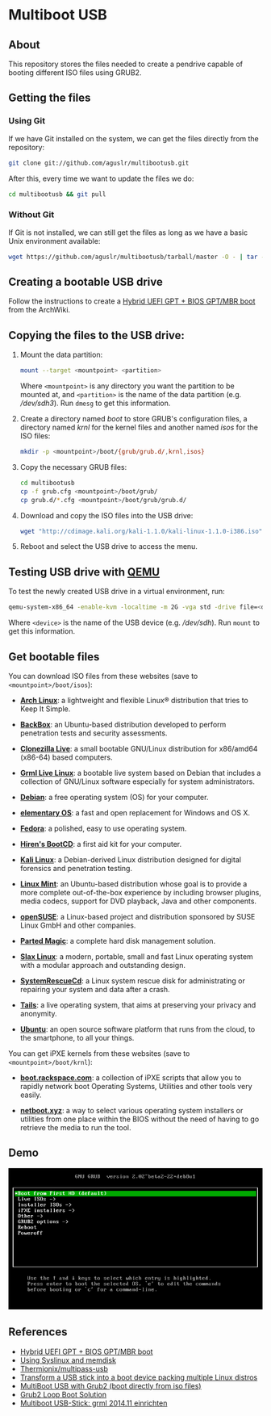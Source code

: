 # Multiboot USB

## About

This repository stores the files needed to create a pendrive capable of booting different ISO files using GRUB2.

## Getting the files

### Using Git

If we have Git installed on the system, we can get the files directly from the repository:

```sh
git clone git://github.com/aguslr/multibootusb.git
```

After this, every time we want to update the files we do:

```sh
cd multibootusb && git pull
```

### Without Git

If Git is not installed, we can still get the files as long as we have a basic Unix environment available:

```sh
wget https://github.com/aguslr/multibootusb/tarball/master -O - | tar -xzv --strip-components 1 --exclude={README.md,demo.gif}
```


## Creating a bootable USB drive

Follow the instructions to create a [Hybrid UEFI GPT + BIOS GPT/MBR boot][efi+bios] from the ArchWiki.


## Copying the files to the USB drive:

1. Mount the data partition:

    ```sh
    mount --target <mountpoint> <partition>
    ```

    Where `<mountpoint>` is any directory you want the partition to be mounted at, and `<partition>` is the name of the data partition (e.g. */dev/sdh3*). Run `dmesg` to get this information.

2. Create a directory named *boot* to store GRUB's configuration files, a directory named *krnl* for the kernel files and another named *isos* for the ISO files:

    ```sh
    mkdir -p <mountpoint>/boot/{grub/grub.d/,krnl,isos}
    ```

3. Copy the necessary GRUB files:

    ```sh
    cd multibootusb
    cp -f grub.cfg <mountpoint>/boot/grub/
    cp grub.d/*.cfg <mountpoint>/boot/grub/grub.d/
    ```

4. Download and copy the ISO files into the USB drive:

    ```sh
    wget "http://cdimage.kali.org/kali-1.1.0/kali-linux-1.1.0-i386.iso" -P <mountpoint>/boot/isos/
    ```

5. Reboot and select the USB drive to access the menu.


## Testing USB drive with [QEMU][qemu]

To test the newly created USB drive in a virtual environment, run:

```sh
qemu-system-x86_64 -enable-kvm -localtime -m 2G -vga std -drive file=<device>,cache=none,if=virtio
```

Where `<device>` is the name of the USB device (e.g. */dev/sdh*). Run `mount` to get this information.


## Get bootable files

You can download ISO files from these websites (save to `<mountpoint>/boot/isos`):

* **[Arch Linux][arch]**: a lightweight and flexible Linux® distribution that tries to Keep It Simple.

* **[BackBox][backbox]**: an Ubuntu-based distribution developed to perform penetration tests and security assessments.

* **[Clonezilla Live][clonezilla]**: a small bootable GNU/Linux distribution for x86/amd64 (x86-64) based computers.

* **[Grml Live Linux][grml]**: a bootable live system based on Debian that includes a collection of GNU/Linux software especially for system administrators.

* **[Debian][debian]**: a free operating system (OS) for your computer.

* **[elementary OS][elementary]**: a fast and open replacement for Windows and OS X.

* **[Fedora][fedora]**: a polished, easy to use operating system.

* **[Hiren's BootCD][hirens]**: a first aid kit for your computer.

* **[Kali Linux][kali]**: a Debian-derived Linux distribution designed for digital forensics and penetration testing.

* **[Linux Mint][mint]**: an Ubuntu-based distribution whose goal is to provide a more complete out-of-the-box experience by including browser plugins, media codecs, support for DVD playback, Java and other components.

* **[openSUSE][opensuse]**: a Linux-based project and distribution sponsored by SUSE Linux GmbH and other companies.

* **[Parted Magic][partedmagic]**: a complete hard disk management solution.

* **[Slax Linux][slax]**: a modern, portable, small and fast Linux operating system with a modular approach and outstanding design.

* **[SystemRescueCd][sysrescuecd]**: a Linux system rescue disk for administrating or repairing your system and data after a crash.

* **[Tails][tails]**: a live operating system, that aims at preserving your privacy and anonymity.

* **[Ubuntu][ubuntu]**: an open source software platform that runs from the cloud, to the smartphone, to all your things.

You can get iPXE kernels from these websites (save to `<mountpoint>/boot/krnl`):

* **[boot.rackspace.com][]**: a collection of iPXE scripts that allow you to rapidly network boot Operating Systems, Utilities and other tools very easily.

* **[netboot.xyz][]**: a way to select various operating system installers or utilities from one place within the BIOS without the need of having to go retrieve the media to run the tool.


## Demo

![Demo GIF](demo.gif "Demo")

## References

- [Hybrid UEFI GPT + BIOS GPT/MBR boot][efi+bios]
- [Using Syslinux and memdisk][memdisk]
- [Thermionix/multipass-usb][multipass-usb]
- [Transform a USB stick into a boot device packing multiple Linux distros][multiboot-usb]
- [MultiBoot USB with Grub2 (boot directly from iso files)][multibootusb]
- [Grub2 Loop Boot Solution][loop-boot]
- [Multiboot USB-Stick: grml 2014.11 einrichten][grml-usb-stick]

[arch]: https://www.archlinux.org/
[backbox]: https://backbox.org/
[clonezilla]: http://clonezilla.org/clonezilla-live.php
[debian]: https://www.debian.org/
[elementary]: https://elementary.io/
[fedora]: https://getfedora.org/
[grml]: https://grml.org/
[hirens]: http://www.hirensbootcd.org/
[kali]: https://www.kali.org/
[mint]: https://linuxmint.com/
[opensuse]: https://www.opensuse.org/
[partedmagic]: http://partedmagic.com/
[slax]: http://www.slax.org/
[sysrescuecd]: http://www.sysresccd.org/
[tails]: https://tails.boum.org/
[ubuntu]: http://www.ubuntu.com/
[boot.rackspace.com]: http://boot.rackspace.com/
[netboot.xyz]: https://netboot.xyz/
[qemu]: http://qemu.org/
[memdisk]: https://wiki.archlinux.org/index.php/Multiboot_USB_drive#Using_Syslinux_and_memdisk
[multipass-usb]: https://github.com/Thermionix/multipass-usb
[multiboot-usb]: http://www.circuidipity.com/multi-boot-usb.html
[multibootusb]: http://www.panticz.de/MultiBootUSB
[loop-boot]: http://forums.kali.org/showthread.php?1025-Grub2-Loop-Boot-Solution
[grml-usb-stick]: http://www.gtkdb.de/index_7_2627.html
[efi+bios]: https://wiki.archlinux.org/index.php/Multiboot_USB_drive#Hybrid_UEFI_GPT_.2B_BIOS_GPT.2FMBR_boot

